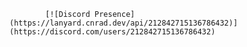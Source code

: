            [![Discord Presence](https://lanyard.cnrad.dev/api/212842715136786432)](https://discord.com/users/212842715136786432)
